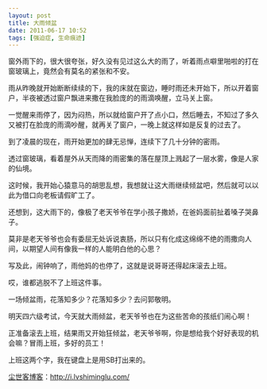 ```yaml
---
layout: post
title: 大雨倾盆
date: 2011-06-17 10:52
tags: [强迫症, 生命痕迹]
---
```

窗外雨下的，很大很夸张，好久没有见过这么大的雨了，听着雨点噼里啪啦的打在窗玻璃上，竟然会有莫名的紧张和不安。

雨从昨晚就开始断断续续的下，我的床就在窗边，睡时雨还未开始下，所以开着窗户，半夜被透过窗户飘进来撒在我脸庞的的雨滴唤醒，立马关上窗。

一觉醒来雨停了，因为闷热，所以就给窗户开了点小口，然后睡去，不知过了多久又被打在脸庞的雨滴吵醒，就再关了窗户，一晚上就这样如是反复的过去了。

到了凌晨的现在，雨开始更加的肆无忌惮，连续下了几十分钟的密雨。

透过窗玻璃，看着屋外从天而降的雨密集的落在屋顶上溅起了一层水雾，像是人家的仙境。

这时候，我开始心猿意马的胡思乱想，我想就让这大雨继续倾盆吧，然后就可以以此为借口向老板请假旷工了。

还想到，这大雨下的，像极了老天爷爷在学小孩子撒娇，在爸妈面前扯着嗓子哭鼻子。

莫非是老天爷爷也会有委屈无处诉说衷肠，所以只有化成这绵绵不绝的雨撒向人间，以期望人间有像我一样的人能明白他的心思？

写及此，闹钟响了，雨他妈的也停了，这就是说哥哥还得起床滚去上班。

哎，谁都逃脱不了上班这件事。

一场倾盆雨，花落知多少？花落知多少？去问郭敬明。

明天四六级考试，今天就大雨倾盆，老天爷爷也在为这些苦命的孩纸们闹心啊！

正准备滚去上班，结果雨又开始狂倾盆，老天爷爷啊，你是想给我个好好表现的机会嘛？冒雨上班，多好的员工！

上班这两个字，我在键盘上是用SB打出来的。

<a href="http://i.lvshiminglu.com/">尘世客博客</a>：<a href="http://i.lvshiminglu.com/">http://i.lvshiminglu.com/</a>

